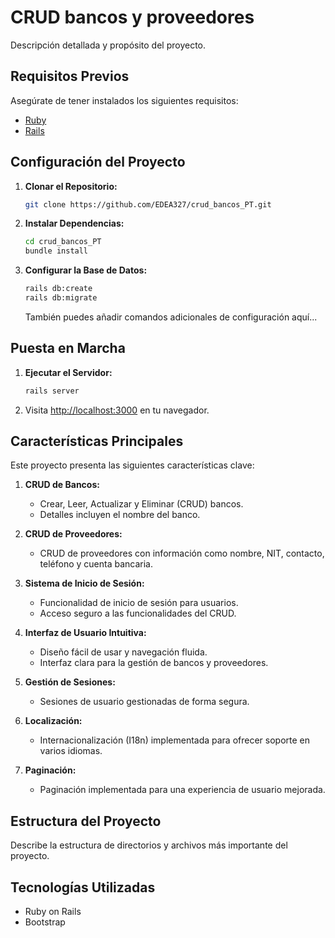 # CRUD bancos y proveedores

Descripción detallada y propósito del proyecto.

## Requisitos Previos

Asegúrate de tener instalados los siguientes requisitos:

- [Ruby](https://www.ruby-lang.org/es/documentation/installation/)
- [Rails](https://rubyonrails.org/)

## Configuración del Proyecto

1. **Clonar el Repositorio:**

    ```bash
    git clone https://github.com/EDEA327/crud_bancos_PT.git
    ```

2. **Instalar Dependencias:**

    ```bash
    cd crud_bancos_PT
    bundle install
    ```

3. **Configurar la Base de Datos:**

    ```bash
    rails db:create
    rails db:migrate
    ```

    También puedes añadir comandos adicionales de configuración aquí...

## Puesta en Marcha

1. **Ejecutar el Servidor:**

    ```bash
    rails server
    ```

2. Visita [http://localhost:3000](http://localhost:3000) en tu navegador.

## Características Principales

Este proyecto presenta las siguientes características clave:

1. **CRUD de Bancos:**
   - Crear, Leer, Actualizar y Eliminar (CRUD) bancos.
   - Detalles incluyen el nombre del banco.

2. **CRUD de Proveedores:**
   - CRUD de proveedores con información como nombre, NIT, contacto, teléfono y cuenta bancaria.

3. **Sistema de Inicio de Sesión:**
   - Funcionalidad de inicio de sesión para usuarios.
   - Acceso seguro a las funcionalidades del CRUD.

4. **Interfaz de Usuario Intuitiva:**
   - Diseño fácil de usar y navegación fluida.
   - Interfaz clara para la gestión de bancos y proveedores.

5. **Gestión de Sesiones:**
   - Sesiones de usuario gestionadas de forma segura.

6. **Localización:**
   - Internacionalización (I18n) implementada para ofrecer soporte en varios idiomas.

7. **Paginación:**
   - Paginación implementada para una experiencia de usuario mejorada.

## Estructura del Proyecto

Describe la estructura de directorios y archivos más importante del proyecto.

## Tecnologías Utilizadas

- Ruby on Rails
- Bootstrap
